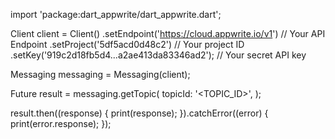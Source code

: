 import 'package:dart_appwrite/dart_appwrite.dart';

Client client = Client()
  .setEndpoint('https://cloud.appwrite.io/v1') // Your API Endpoint
  .setProject('5df5acd0d48c2') // Your project ID
  .setKey('919c2d18fb5d4...a2ae413da83346ad2'); // Your secret API key

Messaging messaging = Messaging(client);

Future result = messaging.getTopic(
  topicId: '<TOPIC_ID>',
);

result.then((response) {
  print(response);
}).catchError((error) {
  print(error.response);
});
